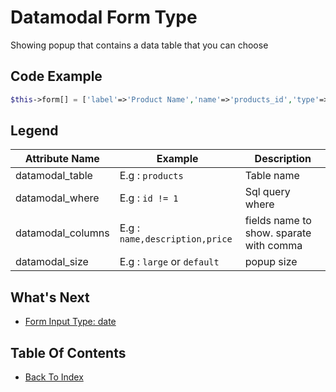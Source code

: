 # Datamodal Form Type
Showing popup that contains a data table that you can choose

## Code Example
```php
$this->form[] = ['label'=>'Product Name','name'=>'products_id','type'=>'datamodal','datamodal_table'=>'products','datamodal_where'=>'','datamodal_columns'=>'name,description,price','datamodal_size'=>'large','required'=>true];	
```
## Legend
| Attribute Name | Example | Description
| -------------- | ----------- | --------- |
| datamodal_table | E.g : `products` | Table name |
| datamodal_where | E.g : `id != 1` | Sql query where |
| datamodal_columns | E.g : `name,description,price` | fields name to show. sparate with comma |
| datamodal_size | E.g : `large` or `default` | popup size |

## What's Next
- [Form Input Type: date](./form-date.md)

## Table Of Contents
- [Back To Index](./index.md)